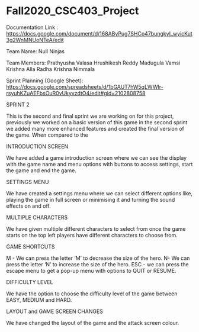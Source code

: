 # Fall2020_CSC403_Project

Documentation Link : https://docs.google.com/document/d/168AByPug7SHCo47bungkyI_wyicKut3g2WnMNUoNTeA/edit

Team Name: Null Ninjas

Team Members:
Prathyusha Valasa
Hrushikesh Reddy Madugula
Vamsi Krishna Alla
Radha Krishna Nimmala

Sprint Planning (Google Sheet): https://docs.google.com/spreadsheets/d/1bGAUT7hW5qLWWIr-rsyuhKZuAEFbsOuR0vUkyvzdtO4/edit#gid=2102808758

SPRINT 2 

This is the second and final sprint we are working on for this project, previously we worked on a basic version of this game in the second sprint we added many more enhanced features and created the final version of the game. When compared to the

INTRODUCTION SCREEN

We have added a game introduction screen where we can see the display with the game name and menu options with buttons to access settings, start the game and end the game.

SETTINGS MENU

We have created a settings menu where we can select different options like, playing the game in full screen or minimising it and turning the sound effects on and off.

MULTIPLE CHARACTERS

We have given multiple different characters to select from once the game starts on the top left players have different characters to choose from.

GAME SHORTCUTS

M - We can press the letter ‘M’ to decrease the size of the hero. N-  We can press the letter ‘N’ to increase the size of the hero. ESC - we can press the escape menu to get a pop-up menu with options to QUIT or RESUME.

DIFFICULTY LEVEL

We have the option to choose the difficulty level of the game between EASY, MEDIUM and HARD.

LAYOUT and GAME SCREEN CHANGES

We have changed the layout of the game and the attack screen colour.

